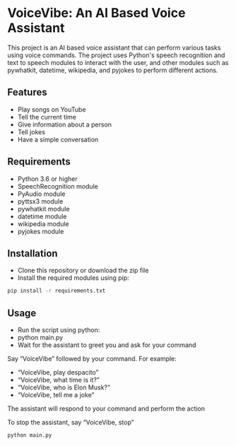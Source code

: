 # VoiceVibe: An AI Based Voice Assistant

This project is an AI based voice assistant that can perform various tasks using voice commands. The project uses Python's speech recognition and text to speech modules to interact with the user, and other modules such as pywhatkit, datetime, wikipedia, and pyjokes to perform different actions.

## Features

- Play songs on YouTube
- Tell the current time
- Give information about a person
- Tell jokes
- Have a simple conversation

## Requirements

- Python 3.6 or higher
- SpeechRecognition module
- PyAudio module
- pyttsx3 module
- pywhatkit module
- datetime module
- wikipedia module
- pyjokes module

## Installation

- Clone this repository or download the zip file
- Install the required modules using pip:

```bash
pip install -r requirements.txt
```
## Usage
- Run the script using python:
- python main.py
- Wait for the assistant to greet you and ask for your command

Say “VoiceVibe” followed by your command. For example:

- “VoiceVibe, play despacito”
- “VoiceVibe, what time is it?”
- “VoiceVibe, who is Elon Musk?”
- “VoiceVibe, tell me a joke”

The assistant will respond to your command and perform the action

To stop the assistant, say “VoiceVibe, stop”

```bash
python main.py
```
